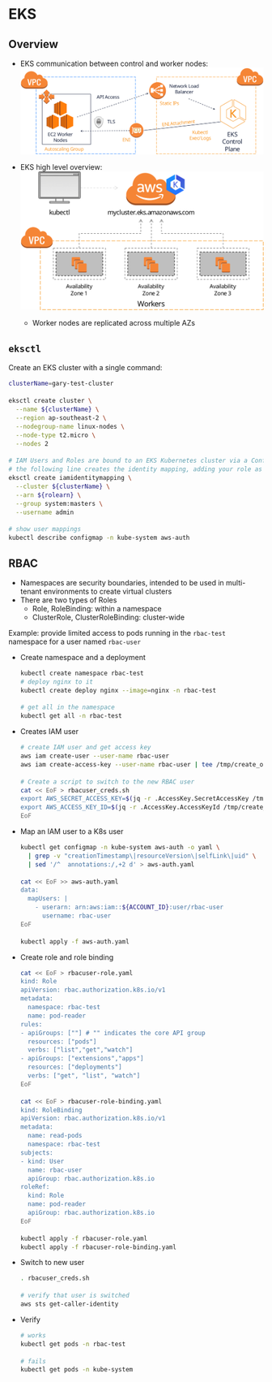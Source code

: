 # EKS

## Overview

- EKS communication between control and worker nodes:
  ![EKS architecture](images/eks-architecture.svg)

- EKS high level overview:
  ![EKS](images/eks-high-level.svg)

  - Worker nodes are replicated across multiple AZs

## `eksctl`

Create an EKS cluster with a single command:

```sh
clusterName=gary-test-cluster

eksctl create cluster \
  --name ${clusterName} \
  --region ap-southeast-2 \
  --nodegroup-name linux-nodes \
  --node-type t2.micro \
  --nodes 2

# IAM Users and Roles are bound to an EKS Kubernetes cluster via a ConfigMap named aws-auth.
# the following line creates the identity mapping, adding your role as admin within the cluster
eksctl create iamidentitymapping \
  --cluster ${clusterName} \
  --arn ${rolearn} \
  --group system:masters \
  --username admin

# show user mappings
kubectl describe configmap -n kube-system aws-auth
```

## RBAC

- Namespaces are security boundaries, intended to be used in multi-tenant environments to create virtual clusters
- There are two types of Roles
  - Role, RoleBinding: within a namespace
  - ClusterRole, ClusterRoleBinding: cluster-wide

Example: provide limited access to pods running in the `rbac-test` namespace for a user named `rbac-user`

- Create namespace and a deployment

  ```sh
  kubectl create namespace rbac-test
  # deploy nginx to it
  kubectl create deploy nginx --image=nginx -n rbac-test

  # get all in the namespace
  kubectl get all -n rbac-test
  ```

- Creates IAM user

  ```sh
  # create IAM user and get access key
  aws iam create-user --user-name rbac-user
  aws iam create-access-key --user-name rbac-user | tee /tmp/create_output.json

  # Create a script to switch to the new RBAC user
  cat << EoF > rbacuser_creds.sh
  export AWS_SECRET_ACCESS_KEY=$(jq -r .AccessKey.SecretAccessKey /tmp/create_output.json)
  export AWS_ACCESS_KEY_ID=$(jq -r .AccessKey.AccessKeyId /tmp/create_output.json)
  EoF
  ```

- Map an IAM user to a K8s user

  ```sh
  kubectl get configmap -n kube-system aws-auth -o yaml \
    | grep -v "creationTimestamp\|resourceVersion\|selfLink\|uid" \
    | sed '/^  annotations:/,+2 d' > aws-auth.yaml

  cat << EoF >> aws-auth.yaml
  data:
    mapUsers: |
      - userarn: arn:aws:iam::${ACCOUNT_ID}:user/rbac-user
        username: rbac-user
  EoF

  kubectl apply -f aws-auth.yaml
  ```

- Create role and role binding

  ```sh
  cat << EoF > rbacuser-role.yaml
  kind: Role
  apiVersion: rbac.authorization.k8s.io/v1
  metadata:
    namespace: rbac-test
    name: pod-reader
  rules:
  - apiGroups: [""] # "" indicates the core API group
    resources: ["pods"]
    verbs: ["list","get","watch"]
  - apiGroups: ["extensions","apps"]
    resources: ["deployments"]
    verbs: ["get", "list", "watch"]
  EoF

  cat << EoF > rbacuser-role-binding.yaml
  kind: RoleBinding
  apiVersion: rbac.authorization.k8s.io/v1
  metadata:
    name: read-pods
    namespace: rbac-test
  subjects:
  - kind: User
    name: rbac-user
    apiGroup: rbac.authorization.k8s.io
  roleRef:
    kind: Role
    name: pod-reader
    apiGroup: rbac.authorization.k8s.io
  EoF

  kubectl apply -f rbacuser-role.yaml
  kubectl apply -f rbacuser-role-binding.yaml
  ```

- Switch to new user

  ```sh
  . rbacuser_creds.sh

  # verify that user is switched
  aws sts get-caller-identity
  ```

- Verify

  ```sh
  # works
  kubectl get pods -n rbac-test

  # fails
  kubectl get pods -n kube-system
  ```